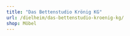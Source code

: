 ```yaml
---
title: "Das Bettenstudio Krönig KG"
url: /dielheim/das-bettenstudio-kroenig-kg/
shop: Möbel
---
```

